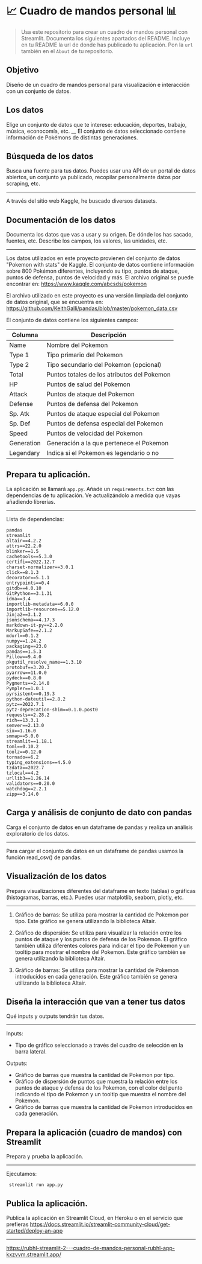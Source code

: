 # 📈 Cuadro de mandos personal 📊
 
> Usa este repositorio para crear un cuadro de mandos personal con Streamlit. Documenta los siguientes apartados del README.
> Incluye en tu README la url de donde has publicado tu aplicación. Pon la `url` también en el `About` de tu repositorio.

## Objetivo
Diseño de un cuadro de mandos personal para visualización e interacción con un conjunto de datos.

## Los datos
Elige un conjunto de datos que te interese: educación, deportes, trabajo, música, econocomía, etc. 
__
El conjunto de datos seleccionado contiene información de Pokémons de distintas generaciones.

## Búsqueda de los datos
Busca una fuente para tus datos. Puedes usar una API de un portal de datos abiertos, un conjunto ya publicado, recopilar personalmente datos por scraping, etc.
___

A través del sitio web Kaggle, he buscado diversos datasets.


## Documentación de los datos
Documenta los datos que vas a usar y su origen. De dónde los has sacado, fuentes, etc. Describe los campos, los valores, las unidades, etc.
___
Los datos utilizados en este proyecto provienen del conjunto de datos "Pokemon with stats" de Kaggle. El conjunto de datos contiene información sobre 800 Pokémon diferentes, incluyendo su tipo, puntos de ataque, puntos de defensa, puntos de velocidad y más. El archivo original se puede encontrar en: https://www.kaggle.com/abcsds/pokemon

El archivo utilizado en este proyecto es una versión limpiada del conjunto de datos original, que se encuentra en: https://github.com/KeithGalli/pandas/blob/master/pokemon_data.csv

El conjunto de datos contiene los siguientes campos:

| Columna      | Descripción                                           |
|--------------|-------------------------------------------------------|
| Name         | Nombre del Pokemon                                    |
| Type 1       | Tipo primario del Pokemon                             |
| Type 2       | Tipo secundario del Pokemon (opcional)                 |
| Total        | Puntos totales de los atributos del Pokemon            |
| HP           | Puntos de salud del Pokemon                            |
| Attack       | Puntos de ataque del Pokemon                           |
| Defense      | Puntos de defensa del Pokemon                          |
| Sp. Atk      | Puntos de ataque especial del Pokemon                  |
| Sp. Def      | Puntos de defensa especial del Pokemon                 |
| Speed        | Puntos de velocidad del Pokemon                        |
| Generation   | Generación a la que pertenece el Pokemon               |
| Legendary    | Indica si el Pokemon es legendario o no                |

## Prepara tu aplicación.
La aplicación se llamará `app.py`. Añade un `requirements.txt` con las dependencias de tu aplicación. Ve actualizándolo a medida que vayas añadiendo librerías.
___
Lista de dependencias:
````
pandas
streamlit
altair==4.2.2
attrs==22.2.0
blinker==1.5
cachetools==5.3.0
certifi==2022.12.7
charset-normalizer==3.0.1
click==8.1.3
decorator==5.1.1
entrypoints==0.4
gitdb==4.0.10
GitPython==3.1.31
idna==3.4
importlib-metadata==6.0.0
importlib-resources==5.12.0
Jinja2==3.1.2
jsonschema==4.17.3
markdown-it-py==2.2.0
MarkupSafe==2.1.2
mdurl==0.1.2
numpy==1.24.2
packaging==23.0
pandas==1.5.3
Pillow==9.4.0
pkgutil_resolve_name==1.3.10
protobuf==3.20.3
pyarrow==11.0.0
pydeck==0.8.0
Pygments==2.14.0
Pympler==1.0.1
pyrsistent==0.19.3
python-dateutil==2.8.2
pytz==2022.7.1
pytz-deprecation-shim==0.1.0.post0
requests==2.28.2
rich==13.3.1
semver==2.13.0
six==1.16.0
smmap==5.0.0
streamlit==1.18.1
toml==0.10.2
toolz==0.12.0
tornado==6.2
typing_extensions==4.5.0
tzdata==2022.7
tzlocal==4.2
urllib3==1.26.14
validators==0.20.0
watchdog==2.2.1
zipp==3.14.0
````


## Carga y análisis de conjunto de dato con pandas
Carga el conjunto de datos en un dataframe de pandas y realiza un análisis exploratorio de los datos.
___
Para cargar el conjunto de datos en un dataframe de pandas usamos la función read_csv() de pandas.


## Visualización de los datos
Prepara visualizaciones diferentes del dataframe en texto (tablas) o gráficas (histogramas, barras, etc.). Puedes usar matplotlib, seaborn, plotly, etc.
___
1. Gráfico de barras: Se utiliza para mostrar la cantidad de Pokemon por tipo. Este gráfico se genera utilizando la biblioteca Altair.

2. Gráfico de dispersión: Se utiliza para visualizar la relación entre los puntos de ataque y los puntos de defensa de los Pokemon. El gráfico también utiliza diferentes colores para indicar el tipo de Pokemon y un tooltip para mostrar el nombre del Pokemon. Este gráfico también se genera utilizando la biblioteca Altair.

3. Gráfico de barras: Se utiliza para mostrar la cantidad de Pokemon introducidos en cada generación. Este gráfico también se genera utilizando la biblioteca Altair.

## Diseña la interacción que van a tener tus datos
Qué inputs y outputs tendrán tus datos. 
___

Inputs:

* Tipo de gráfico seleccionado a través del cuadro de selección en la barra lateral.

Outputs:

* Gráfico de barras que muestra la cantidad de Pokemon por tipo.
* Gráfico de dispersión de puntos que muestra la relación entre los puntos de ataque y defensa de los Pokemon, con el color del punto indicando el tipo de Pokemon y un tooltip que muestra el nombre del Pokemon.
* Gráfico de barras que muestra la cantidad de Pokemon introducidos en cada generación.

## Prepara la aplicación (cuadro de mandos) con Streamlit
Prepara y prueba la aplicación.
___
Ejecutamos:
````
 streamlit run app.py 
````

## Publica la aplicación.
Publica la aplicación en Streamlit Cloud, en Heroku o en el servicio que prefieras https://docs.streamlit.io/streamlit-community-cloud/get-started/deploy-an-app
___
https://rubhl-streamlit-2---cuadro-de-mandos-personal-rubhl-app-kxzvvm.streamlit.app/
